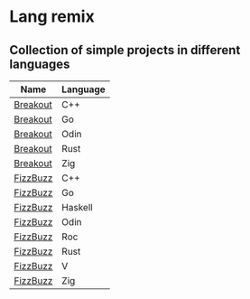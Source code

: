 # Lang remix
## Collection of simple projects in different languages
| Name | Language |
|------|----------|
| [Breakout](./breakout_cxx) | C++ |
| [Breakout](./breakout_go) | Go |
| [Breakout](./breakout_odin) | Odin |
| [Breakout](./breakout_rust) | Rust |
| [Breakout](./breakout_zig) | Zig |
| [FizzBuzz](./fizzbuzz_cxx) | C++ |
| [FizzBuzz](./fizzbuzz_go) | Go |
| [FizzBuzz](./fizzbuzz_haskell) | Haskell |
| [FizzBuzz](./fizzbuzz_odin) | Odin |
| [FizzBuzz](./fizzbuzz_roc) | Roc |
| [FizzBuzz](./fizzbuzz_rust) | Rust |
| [FizzBuzz](./fizzbuzz_v) | V |
| [FizzBuzz](./fizzbuzz_zig) | Zig |
